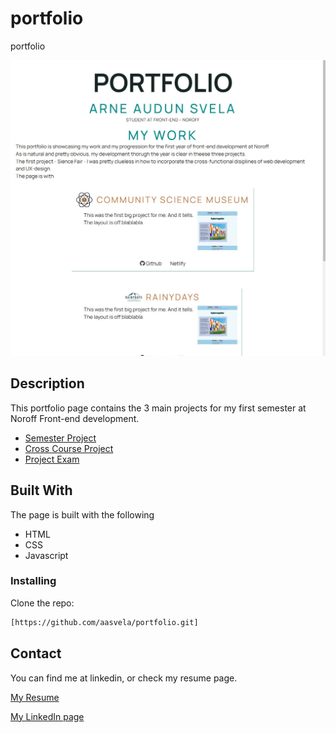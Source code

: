 # portfolio
portfolio

![image](https://github.com/aasvela/portfolio/blob/d9ed2c87c3b0d628bda7dd534eb00db42185f92a/assets/portfolio.jpg)


## Description

This portfolio page contains the 3 main projects for my first semester at Noroff Front-end development.

- [Semester Project](https://github.com/aasvela/semester-project)
- [Cross Course Project](https://github.com/aasvela/rainydays_arne.git)
- [Project Exam](https://github.com/Noroff-FEU-Assignments/project-exam-1-aasvela.git)

## Built With

The page is built with the following

- HTML
- CSS
- Javascript


### Installing

Clone the repo:

```bash
[https://github.com/aasvela/portfolio.git]
```


## Contact

You can find me at linkedin, or check my resume page.

[My Resume](https://hvarf.no/arne_cv/)

[My LinkedIn page](https://www.linkedin.com/in/arnesvela/)
